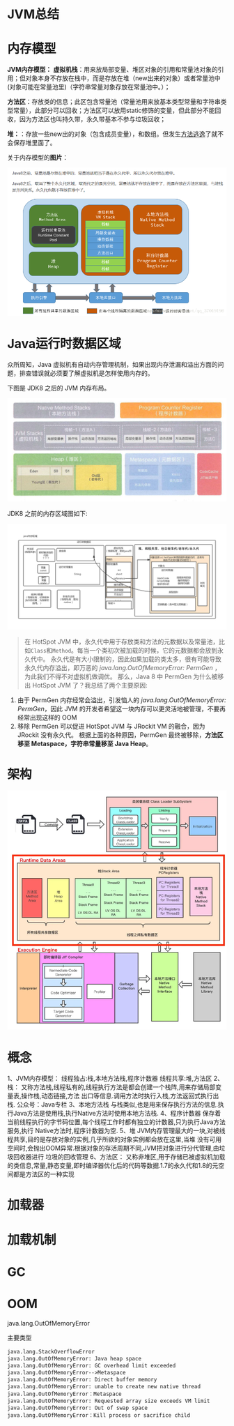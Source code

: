

# JVM总结



# 内存模型	

**JVM内存模型：** 
**虚拟机栈**：用来放局部变量、堆区对象的引用和常量池对象的引用；但对象本身不存放在栈中，而是存放在堆（new出来的对象）或者常量池中(对象可能在常量池里)（字符串常量对象存放在常量池中。）；

**方法区**：存放类的信息；此区包含常量池（常量池用来放基本类型常量和字符串类型常量），此部分可以回收；方法区可以放用static修饰的变量，但此部分不能回收，因为方法区也叫持久带，永久带基本不参与垃圾回收；

**堆：**：存放一些new出的对象（包含成员变量），和数组。但发生[方法逃逸](https://www.cnblogs.com/rookieLearn/p/7429800.html)了就不会保存堆里面了。

关于内存模型的**图片**： 

![图片：关于常量池的解释](jvm.assets/20180814141313737)	





# Java运行时数据区域

众所周知，Java 虚拟机有自动内存管理机制，如果出现内存泄漏和溢出方面的问题，排查错误就必须要了解虚拟机是怎样使用内存的。

下图是 JDK8 之后的 JVM 内存布局。

![图摘自《码出高效》](jvm.assets/14923529-c0cbbccaa6858ca1.png)

JDK8 之前的内存区域图如下:

![img](jvm.assets/14923529-b96312d95eb09d15.png)

> 在 HotSpot JVM 中，永久代中用于存放类和方法的元数据以及常量池，比如`Class`和`Method`。每当一个类初次被加载的时候，它的元数据都会放到永久代中。
>  永久代是有大小限制的，因此如果加载的类太多，很有可能导致永久代内存溢出，即万恶的 *java.lang.OutOfMemoryError: PermGen* ，为此我们不得不对虚拟机做调优。
>  那么，Java 8 中 PermGen 为什么被移出 HotSpot JVM 了？我总结了两个主要原因:

1. 由于 PermGen 内存经常会溢出，引发恼人的 *java.lang.OutOfMemoryError: PermGen*，因此 JVM 的开发者希望这一块内存可以更灵活地被管理，不要再经常出现这样的 OOM
2. 移除 PermGen 可以促进 HotSpot JVM 与 JRockit VM 的融合，因为 JRockit 没有永久代。
    根据上面的各种原因，PermGen 最终被移除，**方法区移至 Metaspace，字符串常量移至 Java Heap**。

# 架构

![jvm整体架构](jvm.assets/jvm%E6%95%B4%E4%BD%93%E6%9E%B6%E6%9E%84.webp)



# 概念

1、JVM内存模型：
线程独占:栈,本地方法栈,程序计数器
线程共享:堆,方法区
2、栈：
又称方法栈,线程私有的,线程执行方法是都会创建一个栈阵,用来存储局部变量表,操作栈,动态链接,方法
出口等信息.调用方法时执行入栈,方法返回式执行出栈.
公众号：Java专栏
3、本地方法栈
与栈类似,也是用来保存执行方法的信息.执行Java方法是使用栈,执行Native方法时使用本地方法栈.
4、程序计数器
保存着当前线程执行的字节码位置,每个线程工作时都有独立的计数器,只为执行Java方法服务,执行
Native方法时,程序计数器为空.
5、堆
JVM内存管理最大的一块,对被线程共享,目的是存放对象的实例,几乎所欲的对象实例都会放在这里,当堆
没有可用空间时,会抛出OOM异常.根据对象的存活周期不同,JVM把对象进行分代管理,由垃圾回收器进行
垃圾的回收管理
6、方法区：
又称非堆区,用于存储已被虚拟机加载的类信息,常量,静态变量,即时编译器优化后的代码等数据.1.7的永久代和1.8的元空间都是方法区的一种实现





# 加载器





# 加载机制





# GC





# OOM

 java.lang.OutOfMemoryError

主要类型

```text
java.lang.StackOverflowError
java.lang.OutOfMemoryError: Java heap space
java.lang.OutOfMemoryError: GC overhead limit exceeded
java.lang.OutOfMemoryError-->Metaspace
java.lang.OutOfMemoryError: Direct buffer memory
java.lang.OutOfMemoryError: unable to create new native thread
java.lang.OutOfMemoryError：Metaspace
java.lang.OutOfMemoryError: Requested array size exceeds VM limit
java.lang.OutOfMemoryError: Out of swap space
java.lang.OutOfMemoryError：Kill process or sacrifice child
```





